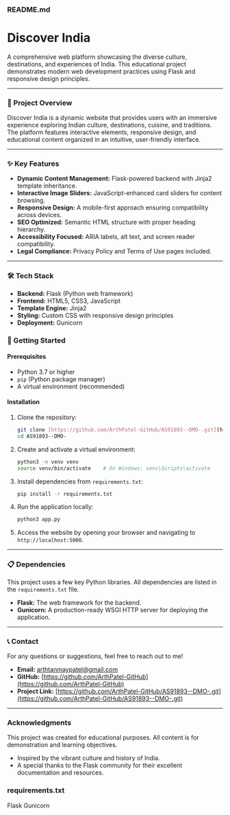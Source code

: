 ### README.md
# Discover India

A comprehensive web platform showcasing the diverse culture, destinations, and experiences of India. This educational project demonstrates modern web development practices using Flask and responsive design principles.

---

### 🚀 Project Overview

Discover India is a dynamic website that provides users with an immersive experience exploring Indian culture, destinations, cuisine, and traditions. The platform features interactive elements, responsive design, and educational content organized in an intuitive, user-friendly interface.

---

### ✨ Key Features

* **Dynamic Content Management:** Flask-powered backend with Jinja2 template inheritance.
* **Interactive Image Sliders:** JavaScript-enhanced card sliders for content browsing.
* **Responsive Design:** A mobile-first approach ensuring compatibility across devices.
* **SEO Optimized:** Semantic HTML structure with proper heading hierarchy.
* **Accessibility Focused:** ARIA labels, alt text, and screen reader compatibility.
* **Legal Compliance:** Privacy Policy and Terms of Use pages included.

---

### 🛠 Tech Stack

* **Backend:** Flask (Python web framework)
* **Frontend:** HTML5, CSS3, JavaScript
* **Template Engine:** Jinja2
* **Styling:** Custom CSS with responsive design principles
* **Deployment:** Gunicorn

### 🚀 Getting Started

#### Prerequisites

* Python 3.7 or higher
* `pip` (Python package manager)
* A virtual environment (recommended)

#### Installation

1.  Clone the repository:
    ```bash
    git clone [https://github.com/ArthPatel-GitHub/AS91893--DMO-.git](https://github.com/ArthPatel-GitHub/AS91893--DMO-.git)
    cd AS91893--DMO-
    ```

2.  Create and activate a virtual environment:
    ```bash
    python3 -m venv venv
    source venv/bin/activate    # On Windows: venv\Scripts\activate
    ```

3.  Install dependencies from `requirements.txt`:
    ```bash
    pip install -r requirements.txt
    ```

4.  Run the application locally:
    ```bash
    python3 app.py
    ```

5.  Access the website by opening your browser and navigating to `http://localhost:5000`.

---

### 📋 Dependencies

This project uses a few key Python libraries. All dependencies are listed in the `requirements.txt` file.

* **Flask:** The web framework for the backend.
* **Gunicorn:** A production-ready WSGI HTTP server for deploying the application.

---

### 📞 Contact

For any questions or suggestions, feel free to reach out to me!

* **Email:** arthtanmaypatel@gmail.com
* **GitHub:** [https://github.com/ArthPatel-GitHub](https://github.com/ArthPatel-GitHub)
* **Project Link:** [https://github.com/ArthPatel-GitHub/AS91893--DMO-.git](https://github.com/ArthPatel-GitHub/AS91893--DMO-.git)

---

### Acknowledgments

This project was created for educational purposes. All content is for demonstration and learning objectives.

* Inspired by the vibrant culture and history of India.
* A special thanks to the Flask community for their excellent documentation and resources.

### requirements.txt
Flask
Gunicorn